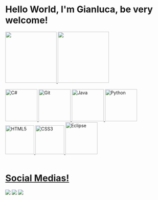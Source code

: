 # Hello World, I'm Gianluca, be very welcome!

<table>
  <a href="https://github.com/giaanlucs">
  <img height="160em" src="https://github-readme-stats.vercel.app/api?username=giaanlucs&show_icons=true&theme=tokyonight&include_all_commits=true&count_private=true"/>
  <img height="160em" src="https://github-readme-stats.vercel.app/api/top-langs/?username=giaanlucs&layout=compact&langs_count=6&theme=tokyonight"/></br></br>
  <img src="https://cdn.jsdelivr.net/gh/devicons/devicon@latest/icons/csharp/csharp-original.svg" width="100" alt="C#">
  <img src="https://cdn.jsdelivr.net/gh/devicons/devicon@latest/icons/git/git-original.svg" width="100" alt="Git">
  <img src="https://cdn.jsdelivr.net/gh/devicons/devicon@latest/icons/java/java-original-wordmark.svg" width="100" alt="Java">
  <img src="https://cdn.jsdelivr.net/gh/devicons/devicon@latest/icons/python/python-original.svg" width="100" alt="Python">
  <img src="https://cdn.jsdelivr.net/gh/devicons/devicon@latest/icons/html5/html5-original.svg" width="90" alt="HTML5">
  <img src="https://cdn.jsdelivr.net/gh/devicons/devicon@latest/icons/css3/css3-original.svg" width="90" alt="CSS3">
  <img src="https://cdn.jsdelivr.net/gh/devicons/devicon@latest/icons/eclipse/eclipse-original.svg" width="100" alt="Eclipse">
</table>
    
# Social Medias!
<div> 
  <a href="https://www.instagram.com/giaanlucs/" target="_blank"><img src="https://img.shields.io/badge/-Instagram-%23E4405F?style=for-the-badge&logo=instagram&logoColor=white" target="_blank"></a>
  <a href = "mailto: gianlucs12@outlook.com"><img src="https://img.shields.io/badge/-Gmail-%23333?style=for-the-badge&logo=gmail&logoColor=white" target="_blank"></a>
  <a href="https://www.linkedin.com/in/gianlucacorrea/" target="_blank"><img src="https://img.shields.io/badge/-LinkedIn-%230077B5?style=for-the-badge&logo=linkedin&logoColor=white" target="_blank"></a> 
</div>

